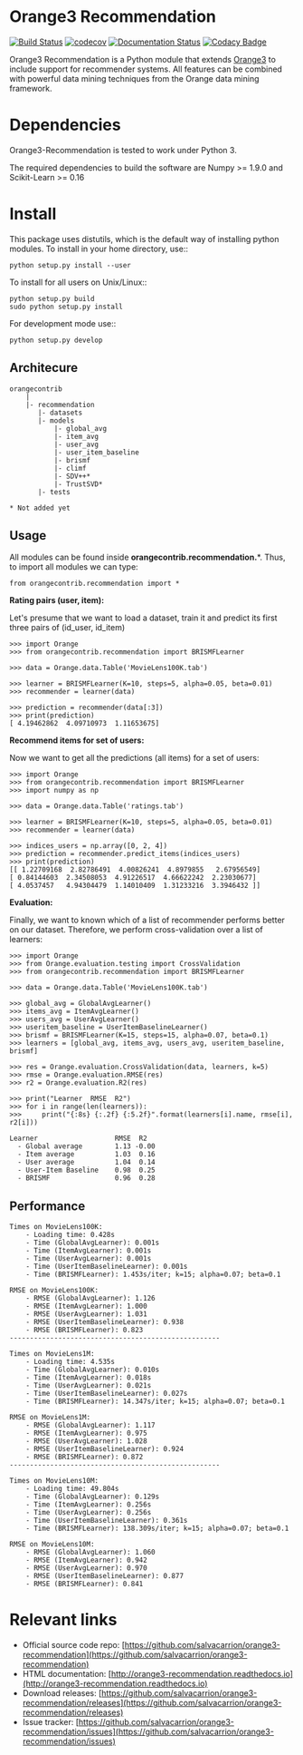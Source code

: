 Orange3 Recommendation
======================

[![Build Status](https://travis-ci.org/salvacarrion/orange3-recommendation.svg?branch=master)](https://travis-ci.org/salvacarrion/orange3-recommendation)
[![codecov](https://codecov.io/gh/salvacarrion/orange3-recommendation/branch/master/graph/badge.svg)](https://codecov.io/gh/salvacarrion/orange3-recommendation)
[![Documentation Status](https://readthedocs.org/projects/orange3-recommendation/badge/?version=latest)](http://orange3-recommendation.readthedocs.io/en/latest/?badge=latest)
[![Codacy Badge](https://api.codacy.com/project/badge/Grade/9488fe350c4446f395d0d260f8be49f5)](https://www.codacy.com/app/salva-carrion/orange3-recommendation?utm_source=github.com&amp;utm_medium=referral&amp;utm_content=salvacarrion/orange3-recommendation&amp;utm_campaign=Badge_Grade)

Orange3 Recommendation is a Python module that extends [Orange3](http://orange.biolab.si) to include support for recommender systems.
All features can be combined with powerful data mining techniques from the Orange data mining framework.


Dependencies
============

Orange3-Recommendation is tested to work under Python 3.

The required dependencies to build the software are Numpy >= 1.9.0 and Scikit-Learn >= 0.16


Install
=======

This package uses distutils, which is the default way of installing
python modules. To install in your home directory, use::

    python setup.py install --user

To install for all users on Unix/Linux::

    python setup.py build
    sudo python setup.py install

For development mode use::

    python setup.py develop
    

Architecure
-----------

```
orangecontrib
    |
    |- recommendation
       |- datasets
       |- models
           |- global_avg
           |- item_avg
           |- user_avg
           |- user_item_baseline
           |- brismf
           |- climf
           |- SDV++*
           |- TrustSVD*
       |- tests
       
* Not added yet
```


Usage
-----

All modules can be found inside **orangecontrib.recommendation.***. Thus, to import all modules we can type:

    from orangecontrib.recommendation import *
    
    
**Rating pairs (user, item):**

Let's presume that we want to load a dataset, train it and predict its first three pairs of (id_user, id_item)

    >>> import Orange
    >>> from orangecontrib.recommendation import BRISMFLearner
    
    >>> data = Orange.data.Table('MovieLens100K.tab')
    
    >>> learner = BRISMFLearner(K=10, steps=5, alpha=0.05, beta=0.01)
    >>> recommender = learner(data)
    
    >>> prediction = recommender(data[:3])
    >>> print(prediction)
    [ 4.19462862  4.09710973  1.11653675]
    
    
**Recommend items for set of users:**

Now we want to get all the predictions (all items) for a set of users:

    >>> import Orange
    >>> from orangecontrib.recommendation import BRISMFLearner
    >>> import numpy as np
    
    >>> data = Orange.data.Table('ratings.tab')

    >>> learner = BRISMFLearner(K=10, steps=5, alpha=0.05, beta=0.01)
    >>> recommender = learner(data)

    >>> indices_users = np.array([0, 2, 4])
    >>> prediction = recommender.predict_items(indices_users)
    >>> print(prediction)
    [[ 1.22709168  2.82786491  4.00826241  4.8979855   2.67956549]
    [ 0.84144603  2.34508053  4.91226517  4.66622242  2.23030677]
    [ 4.0537457   4.94304479  1.14010409  1.31233216  3.3946432 ]]

    
**Evaluation:**

Finally, we want to known which of a list of recommender performs better on our dataset. Therefore,
we perform cross-validation over a list of learners:

    
    >>> import Orange
    >>> from Orange.evaluation.testing import CrossValidation
    >>> from orangecontrib.recommendation import BRISMFLearner
    
    >>> data = Orange.data.Table('MovieLens100K.tab')
    
    >>> global_avg = GlobalAvgLearner()
    >>> items_avg = ItemAvgLearner()
    >>> users_avg = UserAvgLearner()
    >>> useritem_baseline = UserItemBaselineLearner()
    >>> brismf = BRISMFLearner(K=15, steps=15, alpha=0.07, beta=0.1)
    >>> learners = [global_avg, items_avg, users_avg, useritem_baseline, brismf]
    
    >>> res = Orange.evaluation.CrossValidation(data, learners, k=5)
    >>> rmse = Orange.evaluation.RMSE(res)
    >>> r2 = Orange.evaluation.R2(res)
    
    >>> print("Learner  RMSE  R2")
    >>> for i in range(len(learners)):
    >>>     print("{:8s} {:.2f} {:5.2f}".format(learners[i].name, rmse[i], r2[i]))
        
    Learner                   RMSE  R2
      - Global average        1.13 -0.00
      - Item average          1.03  0.16
      - User average          1.04  0.14
      - User-Item Baseline    0.98  0.25
      - BRISMF                0.96  0.28
      
      
Performance
-----------

    Times on MovieLens100K:
        - Loading time: 0.428s
        - Time (GlobalAvgLearner): 0.001s
        - Time (ItemAvgLearner): 0.001s
        - Time (UserAvgLearner): 0.001s
        - Time (UserItemBaselineLearner): 0.001s
        - Time (BRISMFLearner): 1.453s/iter; k=15; alpha=0.07; beta=0.1
    
    RMSE on MovieLens100K:
        - RMSE (GlobalAvgLearner): 1.126
        - RMSE (ItemAvgLearner): 1.000
        - RMSE (UserAvgLearner): 1.031
        - RMSE (UserItemBaselineLearner): 0.938
        - RMSE (BRISMFLearner): 0.823
    ----------------------------------------------------
    
    Times on MovieLens1M:
        - Loading time: 4.535s
        - Time (GlobalAvgLearner): 0.010s
        - Time (ItemAvgLearner): 0.018s
        - Time (UserAvgLearner): 0.021s
        - Time (UserItemBaselineLearner): 0.027s
        - Time (BRISMFLearner): 14.347s/iter; k=15; alpha=0.07; beta=0.1
        
    RMSE on MovieLens1M:
        - RMSE (GlobalAvgLearner): 1.117
        - RMSE (ItemAvgLearner): 0.975
        - RMSE (UserAvgLearner): 1.028
        - RMSE (UserItemBaselineLearner): 0.924
        - RMSE (BRISMFLearner): 0.872
    ----------------------------------------------------
    
    Times on MovieLens10M:
        - Loading time: 49.804s
        - Time (GlobalAvgLearner): 0.129s
        - Time (ItemAvgLearner): 0.256s
        - Time (UserAvgLearner): 0.256s
        - Time (UserItemBaselineLearner): 0.361s
        - Time (BRISMFLearner): 138.309s/iter; k=15; alpha=0.07; beta=0.1
        
    RMSE on MovieLens10M:
        - RMSE (GlobalAvgLearner): 1.060
        - RMSE (ItemAvgLearner): 0.942
        - RMSE (UserAvgLearner): 0.970
        - RMSE (UserItemBaselineLearner): 0.877
        - RMSE (BRISMFLearner): 0.841
        
        
Relevant links
==============

- Official source code repo: [https://github.com/salvacarrion/orange3-recommendation](https://github.com/salvacarrion/orange3-recommendation)
- HTML documentation: [http://orange3-recommendation.readthedocs.io](http://orange3-recommendation.readthedocs.io)
- Download releases: [https://github.com/salvacarrion/orange3-recommendation/releases](https://github.com/salvacarrion/orange3-recommendation/releases)
- Issue tracker: [https://github.com/salvacarrion/orange3-recommendation/issues](https://github.com/salvacarrion/orange3-recommendation/issues)

